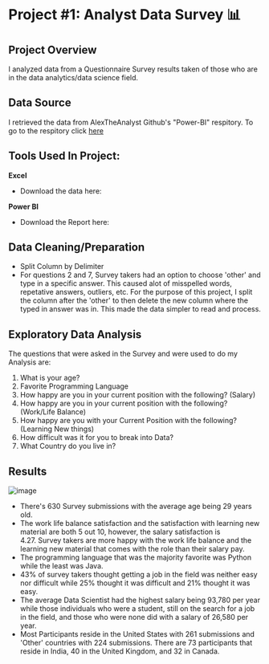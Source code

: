 # Project #1: Analyst Data Survey 📊

## Project Overview
I analyzed data from a Questionnaire Survey results taken of those who are in the data analytics/data science field. 

## Data Source
I retrieved the data from AlexTheAnalyst Github's "Power-BI" respitory. To go to the respitory click [here](https://github.com/AlexTheAnalyst/Power-BI)


## Tools Used In Project:
**Excel** 
  - Download the data here:

**Power BI**
  - Download the Report here:  

## Data Cleaning/Preparation
  - Split Column by Delimiter 
  - For questions 2 and 7, Survey takers had an option to choose 'other' and type in a specific answer. This caused alot of misspelled words, repetative answers, outliers, etc. For the purpose of this project, I split the column after the 'other' to then delete the new column where the typed in answer was in. This made the data simpler to read and process.

## Exploratory Data Analysis
The questions that were asked in the Survey and were used to do my Analysis are:

  1. What is your age?
  2. Favorite Programming Language
  3. How happy are you in your current position with the following? (Salary)
  4. How happy are you in your current position with the following? (Work/Life Balance)
  5. How happy are you with your Current Position with the following? (Learning New things)
  6. How difficult was it for you to break into Data?
  7. What Country do you live in? 

## Results

![image](https://github.com/gigimontes/PowerBI-Projects/assets/143570053/17d09171-9a9a-4448-94d7-d056e70c49cd)

  - There's 630 Survey submissions with the average age being 29 years old.
  - The work life balance satisfaction and the satisfaction with learning 
    new material are both 5 out 10, however, the salary satisfaction is     
    4.27. Survey takers are more happy with the work life balance and the 
    learning new material that comes with the role than their salary pay.
  - The programming language that was the majority favorite was Python     
    while the least was Java.
  - 43% of survey takers thought getting a job in the field was neither 
    easy nor difficult while 25% thought it was difficult and 21% thought 
    it was easy.
  - The average Data Scientist had the highest salary being 93,780 per year 
    while those individuals who were a student, still on the search for a 
    job in the field, and those who were none did with a salary of 26,580 
    per year.
  - Most Participants reside in the United States with 261 submissions and 'Other' countries with 224 submissions. There are 73 participants that reside in India, 
    40 in the United Kingdom, and 32 in Canada.



